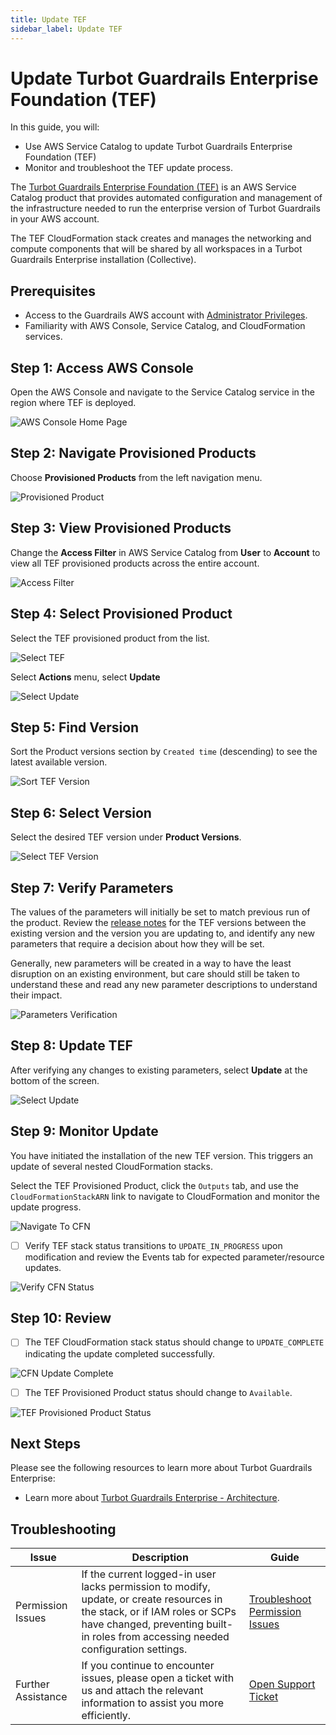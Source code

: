```yaml
---
title: Update TEF
sidebar_label: Update TEF
---
```


# Update Turbot Guardrails Enterprise Foundation (TEF)

In this guide, you will:
- Use AWS Service Catalog to update Turbot Guardrails Enterprise Foundation (TEF)
- Monitor and troubleshoot the TEF update process.

The [Turbot Guardrails Enterprise Foundation (TEF)](/guardrails/docs/reference/glossary#turbot-guardrails-enterprise-foundation-tef) is an AWS Service Catalog product that provides automated configuration and management of the infrastructure needed to run the enterprise version of Turbot Guardrails in your AWS account.

The TEF CloudFormation stack creates and manages the networking and compute components that will be shared by all workspaces in a Turbot Guardrails Enterprise installation (Collective).

## Prerequisites

- Access to the Guardrails AWS account with [Administrator Privileges](/guardrails/docs/enterprise/FAQ/admin-permissions).
- Familiarity with AWS Console, Service Catalog, and CloudFormation services.

## Step 1: Access AWS Console

Open the AWS Console and navigate to the Service Catalog service in the region where TEF is deployed.

![AWS Console Home Page](/images/docs/guardrails/guides/hosting-guardrails/updating-stacks/update-tef/aws-service-catalog-console.png)

## Step 2: Navigate Provisioned Products

Choose **Provisioned Products** from the left navigation menu.

![Provisioned Product](/images/docs/guardrails/guides/hosting-guardrails/updating-stacks/update-tef/service-catalog-provisioned-products.png)

## Step 3: View Provisioned Products

Change the **Access Filter** in AWS Service Catalog from **User** to **Account** to view all TEF provisioned products across the entire account.

![Access Filter](/images/docs/guardrails/guides/hosting-guardrails/updating-stacks/update-tef/service-catalog-select-access-filter.png)

## Step 4: Select Provisioned Product

Select the TEF provisioned product from the list.

![Select TEF](/images/docs/guardrails/guides/hosting-guardrails/updating-stacks/update-tef/service-catalog-find-provisioned-product-tef.png)

Select **Actions** menu, select **Update**

![Select Update](/images/docs/guardrails/guides/hosting-guardrails/updating-stacks/update-tef/service-catalog-actions-update.png)

## Step 5: Find Version

Sort the Product versions section by `Created time` (descending) to see the latest available version.

![Sort TEF Version](/images/docs/guardrails/guides/hosting-guardrails/updating-stacks/update-tef/service-catalog-find-tef-product-versions.png)

## Step 6: Select Version

Select the desired TEF version under **Product Versions**.

![Select TEF Version](/images/docs/guardrails/guides/hosting-guardrails/updating-stacks/update-tef/service-catalog-select-tef-version.png)

## Step 7: Verify Parameters

The values of the parameters will initially be set to match previous run of the product. Review the [release notes](https://turbot.com/guardrails/changelog?tag=tef) for the TEF versions between the existing version and the version you are updating to, and identify any new parameters that require a decision about how they will be set.

Generally, new parameters will be created in a way to have the least disruption on an existing environment, but care should still be taken to understand these and read any new parameter descriptions to understand their impact.

![Parameters Verification](/images/docs/guardrails/guides/hosting-guardrails/updating-stacks/update-tef/service-catalog-tef-verify-parameters.png)

## Step 8: Update TEF

After verifying any changes to existing parameters, select **Update** at the bottom of the screen.

![Select Update](/images/docs/guardrails/guides/hosting-guardrails/updating-stacks/update-tef/service-catalog-tef-update-action.png)

## Step 9: Monitor Update

You have initiated the installation of the new TEF version. This triggers an update of several nested CloudFormation stacks.

Select the TEF Provisioned Product, click the `Outputs` tab, and use the `CloudFormationStackARN` link to navigate to CloudFormation and monitor the update progress.

![Navigate To CFN](/images/docs/guardrails/guides/hosting-guardrails/updating-stacks/update-tef/service-catalog-update-tef-navigate-to-cfn.png)

- [ ] Verify TEF stack status transitions to `UPDATE_IN_PROGRESS` upon modification and review the Events tab for expected parameter/resource updates.

![Verify CFN Status](/images/docs/guardrails/guides/hosting-guardrails/updating-stacks/update-tef/cfn-tef-update-progress.png)

## Step 10: Review

- [ ] The TEF CloudFormation stack status should change to `UPDATE_COMPLETE` indicating the update completed successfully.

![CFN Update Complete](/images/docs/guardrails/guides/hosting-guardrails/updating-stacks/update-tef/cfn-tef-update-complete.png)

- [ ] The TEF Provisioned Product status should change to `Available`.

![TEF Provisioned Product Status](/images/docs/guardrails/guides/hosting-guardrails/updating-stacks/update-tef/service-catalog-tef-update-complete.png)

## Next Steps

Please see the following resources to learn more about Turbot Guardrails Enterprise:

- Learn more about [Turbot Guardrails Enterprise - Architecture](/guardrails/docs/enterprise/architecture).

## Troubleshooting

| Issue                                      | Description                                                                                                                                                                                                 | Guide                                |
|----------------------------------------------|-------------------------------------------------------------------------------------------------------------------------------------------------------------------------------------------------------------------|-----------------------------------------------------|
| Permission Issues                        | If the current logged-in user lacks permission to modify, update, or create resources in the stack, or if IAM roles or SCPs have changed, preventing built-in roles from accessing needed configuration settings.   | [Troubleshoot Permission Issues](/guardrails/docs/enterprise/FAQ/admin-permissions#aws-permissions-for-turbot-guardrails-administrators)             |
| Further Assistance                       | If you continue to encounter issues, please open a ticket with us and attach the relevant information to assist you more efficiently.                                                 | [Open Support Ticket](https://support.turbot.com)   |
